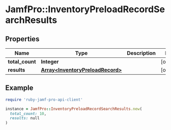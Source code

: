 # JamfPro::InventoryPreloadRecordSearchResults

## Properties

| Name | Type | Description | Notes |
| ---- | ---- | ----------- | ----- |
| **total_count** | **Integer** |  | [optional] |
| **results** | [**Array&lt;InventoryPreloadRecord&gt;**](InventoryPreloadRecord.md) |  | [optional] |

## Example

```ruby
require 'ruby-jamf-pro-api-client'

instance = JamfPro::InventoryPreloadRecordSearchResults.new(
  total_count: 10,
  results: null
)
```

